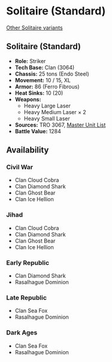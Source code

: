 # Solitaire (Standard)

[Other Solitaire variants](../solitaire.md)

## Solitaire (Standard)
- **Role:** Striker
- **Tech Base:** Clan (3064)
- **Chassis:** 25 tons (Endo Steel)
- **Movement:** 10 / 15, XL
- **Armor:** 86 (Ferro Fibrous)
- **Heat Sinks:** 10 (20)
- **Weapons:**
  - Heavy Large Laser
  - Heavy Medium Laser × 2
  - Heavy Small Laser
- **Sources:** TRO 3067, [Master Unit List](http://masterunitlist.info/Unit/Details/5097/solitaire-standard)
- **Battle Value:** 1284

## Availability

### Civil War
- Clan Cloud Cobra
- Clan Diamond Shark
- Clan Ghost Bear
- Clan Ice Hellion

### Jihad
- Clan Cloud Cobra
- Clan Diamond Shark
- Clan Ghost Bear
- Clan Ice Hellion

### Early Republic
- Clan Diamond Shark
- Rasalhague Dominion

### Late Republic
- Clan Sea Fox
- Rasalhague Dominion

### Dark Ages
- Clan Sea Fox
- Rasalhague Dominion

